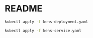 # README

```bash
kubectl apply -f kens-deployment.yaml
```

```bash
kubectl apply -f kens-service.yaml
```